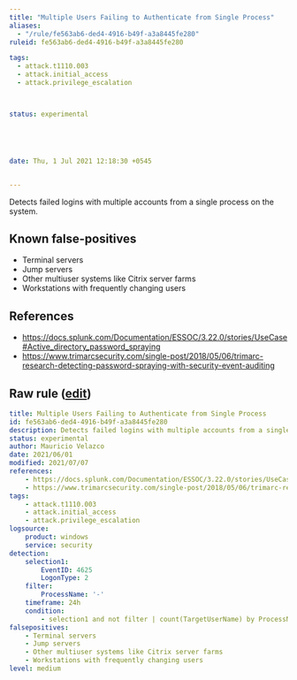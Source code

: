 ```yaml
---
title: "Multiple Users Failing to Authenticate from Single Process"
aliases:
  - "/rule/fe563ab6-ded4-4916-b49f-a3a8445fe280"
ruleid: fe563ab6-ded4-4916-b49f-a3a8445fe280

tags:
  - attack.t1110.003
  - attack.initial_access
  - attack.privilege_escalation



status: experimental





date: Thu, 1 Jul 2021 12:18:30 +0545


---
```


Detects failed logins with multiple accounts from a single process on the system.

<!--more-->


## Known false-positives

* Terminal servers
* Jump servers
* Other multiuser systems like Citrix server farms
* Workstations with frequently changing users



## References

* https://docs.splunk.com/Documentation/ESSOC/3.22.0/stories/UseCase#Active_directory_password_spraying
* https://www.trimarcsecurity.com/single-post/2018/05/06/trimarc-research-detecting-password-spraying-with-security-event-auditing


## Raw rule ([edit](https://github.com/SigmaHQ/sigma/edit/master/rules/windows/builtin/security/win_susp_failed_logons_single_process.yml))
```yaml
title: Multiple Users Failing to Authenticate from Single Process
id: fe563ab6-ded4-4916-b49f-a3a8445fe280
description: Detects failed logins with multiple accounts from a single process on the system.
status: experimental
author: Mauricio Velazco
date: 2021/06/01
modified: 2021/07/07
references:
    - https://docs.splunk.com/Documentation/ESSOC/3.22.0/stories/UseCase#Active_directory_password_spraying
    - https://www.trimarcsecurity.com/single-post/2018/05/06/trimarc-research-detecting-password-spraying-with-security-event-auditing
tags:
    - attack.t1110.003
    - attack.initial_access
    - attack.privilege_escalation
logsource:
    product: windows
    service: security
detection:
    selection1:
        EventID: 4625
        LogonType: 2
    filter:
        ProcessName: '-'
    timeframe: 24h
    condition:
        - selection1 and not filter | count(TargetUserName) by ProcessName > 10
falsepositives:
    - Terminal servers
    - Jump servers
    - Other multiuser systems like Citrix server farms
    - Workstations with frequently changing users
level: medium

```
